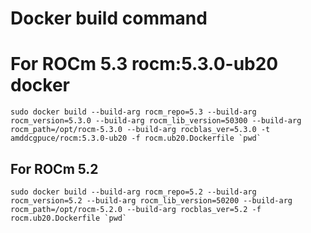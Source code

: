 # Docker build command
# For ROCm 5.3 rocm:5.3.0-ub20 docker
```
sudo docker build --build-arg rocm_repo=5.3 --build-arg rocm_version=5.3.0 --build-arg rocm_lib_version=50300 --build-arg rocm_path=/opt/rocm-5.3.0 --build-arg rocblas_ver=5.3.0 -t amddcgpuce/rocm:5.3.0-ub20 -f rocm.ub20.Dockerfile `pwd`
```

## For ROCm 5.2
```
sudo docker build --build-arg rocm_repo=5.2 --build-arg rocm_version=5.2 --build-arg rocm_lib_version=50200 --build-arg rocm_path=/opt/rocm-5.2.0 --build-arg rocblas_ver=5.2 -f rocm.ub20.Dockerfile `pwd`
```
